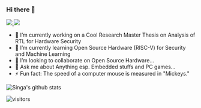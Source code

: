 ### Hi there 👋

<a href="https://www.linkedin.com/in/singaravelan-neelakandan-8b8104121/">
 <img src="https://img.shields.io/badge/LinkedIn-%230077B5.svg?style=flat&logo=Linkedin&logoColor=white"/>
</a>

<a href="https://singadk.github.io/portfolio/">
 <img src="https://img.shields.io/badge/-Portfolio-%230077?style=flat&logo=firefox&logoColor=white"/></a>

- 🔭 I’m currently working on a Cool Research Master Thesis on Analysis of RTL for Hardware Security 
- 🌱 I’m currently learning Open Source Hardware (RISC-V) for Security and Machine Learning
- 👯 I’m looking to collaborate on Open Source Hardware...
- 💬 Ask me about Anything esp. Embedded stuffs and PC games...
- ⚡ Fun fact: The speed of a computer mouse is measured in "Mickeys."

![Singa's github stats](https://github-readme-stats.vercel.app/api?username=SingaDK&show_icons=true)

![visitors](https://visitor-badge.laobi.icu/badge?page_id=SingaDK.SingaDK)